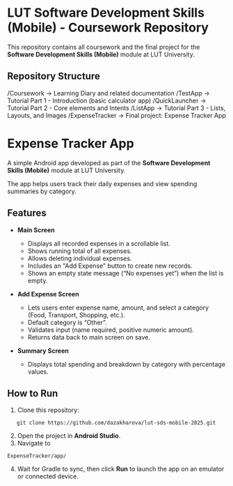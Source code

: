 # LUT Software Development Skills (Mobile) - Coursework Repository

This repository contains all coursework and the final project for the **Software Development Skills (Mobile)** module at LUT University.

## Repository Structure

/Coursework -> Learning Diary and related documentation
/TestApp -> Tutorial Part 1 - Introduction (basic calculator app)
/QuickLauncher -> Tutorial Part 2 - Core elements and Intents
/ListApp -> Tutorial Part 3 - Lists, Layouts, and Images
/ExpenseTracker -> Final project: Expense Tracker App

# Expense Tracker App

A simple Android app developed as part of the **Software Development Skills (Mobile)** module at LUT University.

The app helps users track their daily expenses and view spending summaries by category.

## Features

- **Main Screen**
    - Displays all recorded expenses in a scrollable list.
    - Shows running total of all expenses.
    - Allows deleting individual expenses.
    - Includes an "Add Expense" button to create new records.
    - Shows an empty state message (“No expenses yet”) when the list is empty.

- **Add Expense Screen**
    - Lets users enter expense name, amount, and select a category (Food, Transport, Shopping, etc.).
    - Default category is “Other”.
    - Validates input (name required, positive numeric amount).
    - Returns data back to main screen on save.

- **Summary Screen**
    - Displays total spending and breakdown by category with percentage values.

## How to Run

1. Clone this repository:
```
   git clone https://github.com/dazakharova/lut-sds-mobile-2025.git
```

2. Open the project in **Android Studio**.
3. Navigate to
```
ExpenseTracker/app/
```
4. Wait for Gradle to sync, then click **Run** to launch the app on an emulator or connected device.
